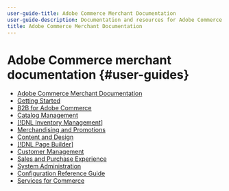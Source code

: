 ```yaml
---
user-guide-title: Adobe Commerce Merchant Documentation
user-guide-description: Documentation and resources for Adobe Commerce and Magento Open Source merchants working in the Admin.
title: Adobe Commerce Merchant Documentation
---
```

# Adobe Commerce merchant documentation {#user-guides}

- [Adobe Commerce Merchant Documentation](home.md)
- [Getting Started](https://docs.magento.com/user-guide/magento/about-this-release.html)
- [B2B for Adobe Commerce](https://docs.magento.com/user-guide/stores/b2b-features.html)
- [Catalog Management](https://docs.magento.com/user-guide/catalog.html)
- [[!DNL Inventory Management]](https://docs.magento.com/user-guide/catalog/inventory-management.html)
- [Merchandising and Promotions](https://docs.magento.com/user-guide/marketing/promotions.html)
- [Content and Design](https://docs.magento.com/user-guide/content.html)
- [[!DNL Page Builder]](https://docs.magento.com/user-guide/cms/page-builder.html)
- [Customer Management](https://docs.magento.com/user-guide/customers.html)
- [Sales and Purchase Experience](https://docs.magento.com/user-guide/sales.html)
- [System Administration](https://docs.magento.com/user-guide/sales.html)
- [Configuration Reference Guide](https://docs.magento.com/user-guide/stores/configuration.html)
- [Services for Commerce](https://experienceleague.adobe.com/docs/commerce-merchant-services/user-guides/home.html)
